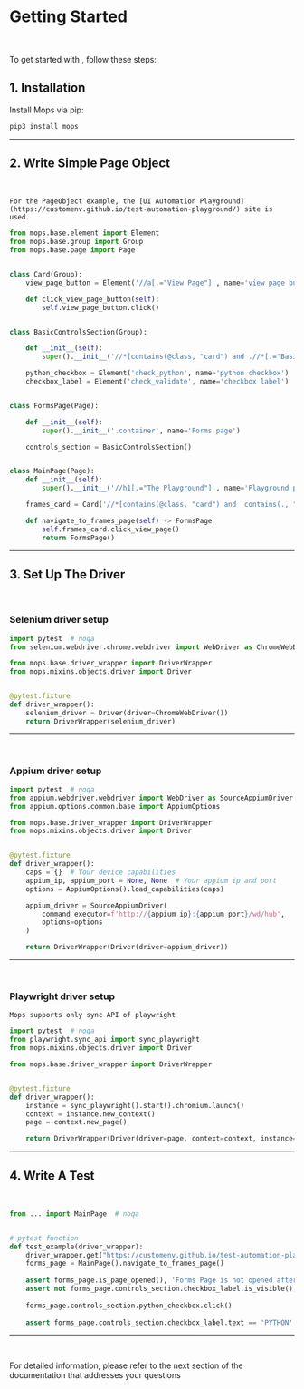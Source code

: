 # Getting Started

<br>

To get started with <Mops>, follow these steps:

## 1. Installation
Install Mops via pip:

```bash
pip3 install mops
```

---

## 2. Write Simple Page Object

<br>

```{note}
For the PageObject example, the [UI Automation Playground](https://customenv.github.io/test-automation-playground/) site is used.
``` 

```python
from mops.base.element import Element
from mops.base.group import Group
from mops.base.page import Page


class Card(Group):
    view_page_button = Element('//a[.="View Page"]', name='view page button')

    def click_view_page_button(self):
        self.view_page_button.click()


class BasicControlsSection(Group):

    def __init__(self):
        super().__init__('//*[contains(@class, "card") and .//*[.="Basic Form Controls"]]', name='For page')

    python_checkbox = Element('check_python', name='python checkbox')
    checkbox_label = Element('check_validate', name='checkbox label')


class FormsPage(Page):

    def __init__(self):
        super().__init__('.container', name='Forms page')

    controls_section = BasicControlsSection()


class MainPage(Page):
    def __init__(self):
        super().__init__('//h1[.="The Playground"]', name='Playground page')

    frames_card = Card('//*[contains(@class, "card") and  contains(., "Frames")]', name='frames card')

    def navigate_to_frames_page(self) -> FormsPage:
        self.frames_card.click_view_page()
        return FormsPage()
```

---

## 3. Set Up The Driver

<br>

### Selenium driver setup

```python
import pytest  # noqa
from selenium.webdriver.chrome.webdriver import WebDriver as ChromeWebDriver

from mops.base.driver_wrapper import DriverWrapper
from mops.mixins.objects.driver import Driver


@pytest.fixture
def driver_wrapper():
    selenium_driver = Driver(driver=ChromeWebDriver())
    return DriverWrapper(selenium_driver)
```

---

<br>

### Appium driver setup

```python
import pytest  # noqa
from appium.webdriver.webdriver import WebDriver as SourceAppiumDriver
from appium.options.common.base import AppiumOptions

from mops.base.driver_wrapper import DriverWrapper
from mops.mixins.objects.driver import Driver


@pytest.fixture
def driver_wrapper():
    caps = {}  # Your device capabilities
    appium_ip, appium_port = None, None  # Your appium ip and port
    options = AppiumOptions().load_capabilities(caps)

    appium_driver = SourceAppiumDriver(
        command_executor=f'http://{appium_ip}:{appium_port}/wd/hub',
        options=options
    )

    return DriverWrapper(Driver(driver=appium_driver))
```

---

<br>

### Playwright driver setup

```{attention}
Mops supports only sync API of playwright
```

```python
import pytest  # noqa
from playwright.sync_api import sync_playwright
from mops.mixins.objects.driver import Driver

from mops.base.driver_wrapper import DriverWrapper


@pytest.fixture
def driver_wrapper():
    instance = sync_playwright().start().chromium.launch()
    context = instance.new_context()
    page = context.new_page()

    return DriverWrapper(Driver(driver=page, context=context, instance=instance))
```

---

## 4. Write A Test

<br>

```python
from ... import MainPage  # noqa


# pytest function
def test_example(driver_wrapper):
    driver_wrapper.get("https://customenv.github.io/test-automation-playground/")
    forms_page = MainPage().navigate_to_frames_page()
    
    assert forms_page.is_page_opened(), 'Forms Page is not opened after navigation'
    assert not forms_page.controls_section.checkbox_label.is_visible(), 'Checkbox label unexpectedly visible'
    
    forms_page.controls_section.python_checkbox.click()
    
    assert forms_page.controls_section.checkbox_label.text == 'PYTHON'
```

---

<br>

For detailed information, please refer to the next section of the documentation that addresses your questions

